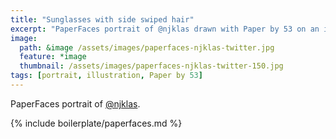 ```yaml
---
title: "Sunglasses with side swiped hair"
excerpt: "PaperFaces portrait of @njklas drawn with Paper by 53 on an iPad."
image: 
  path: &image /assets/images/paperfaces-njklas-twitter.jpg 
  feature: *image
  thumbnail: /assets/images/paperfaces-njklas-twitter-150.jpg
tags: [portrait, illustration, Paper by 53]
---
```


PaperFaces portrait of [@njklas](http://twitter.com/njklas).

{% include boilerplate/paperfaces.md %}
